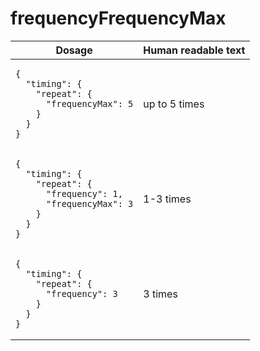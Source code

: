 # frequencyFrequencyMax 

<table>
  <thead>
    <tr>
      <th>Dosage</th>
      <th>Human readable text</th>
    </tr>
  </thead>
  <tbody>
    <tr>
      <td><pre><code class="language-json">{
  &quot;timing&quot;: {
    &quot;repeat&quot;: {
      &quot;frequencyMax&quot;: 5
    }
  }
}
</code></pre></td>
      <td>up to 5 times</td>
    </tr>
    <tr>
      <td><pre><code class="language-json">{
  &quot;timing&quot;: {
    &quot;repeat&quot;: {
      &quot;frequency&quot;: 1,
      &quot;frequencyMax&quot;: 3
    }
  }
}
</code></pre></td>
      <td>1-3 times</td>
    </tr>
    <tr>
      <td><pre><code class="language-json">{
  &quot;timing&quot;: {
    &quot;repeat&quot;: {
      &quot;frequency&quot;: 3
    }
  }
}
</code></pre></td>
      <td>3 times</td>
    </tr>
  </tbody>
</table>
